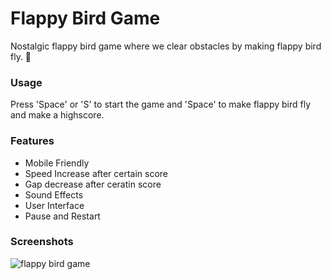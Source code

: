 # Flappy Bird Game

Nostalgic flappy bird game where we clear obstacles by making flappy bird fly. 🐤

### Usage

Press 'Space' or 'S' to start the game and 'Space' to make flappy bird fly and make a highscore.

### Features

- Mobile Friendly
- Speed Increase after certain score
- Gap decrease after ceratin score
- Sound Effects
- User Interface
- Pause and Restart

### Screenshots

<img src="https://i.imgur.com/TRgc0o8.png" alt="flappy bird game" />
